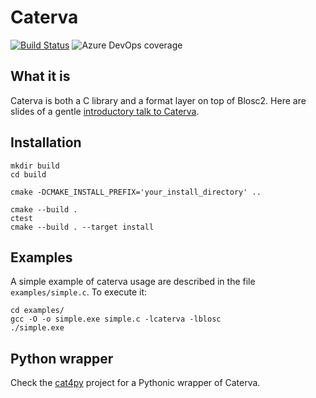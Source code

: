 # Caterva

[![Build Status](https://dev.azure.com/blosc/caterva/_apis/build/status/caterva?branchName=master)](https://dev.azure.com/blosc/caterva/_build/latest?definitionId=3&branchName=master)
![Azure DevOps coverage](https://img.shields.io/azure-devops/coverage/Blosc/Caterva/3)

## What it is

Caterva is both a C library and a format layer on top of Blosc2.  Here are slides of a gentle [introductory talk to Caterva](http://blosc.org/docs/Caterva-HDF5-Workshop.pdf).


## Installation

```
mkdir build
cd build
```
```
cmake -DCMAKE_INSTALL_PREFIX='your_install_directory' ..
```
```
cmake --build .
ctest
cmake --build . --target install
```

## Examples

A simple example of caterva usage are described in the file `examples/simple.c`. To execute it:

```
cd examples/
gcc -O -o simple.exe simple.c -lcaterva -lblosc
./simple.exe
```

## Python wrapper

Check the [cat4py](https://github.com/Blosc/cat4py) project for a Pythonic wrapper of Caterva.
